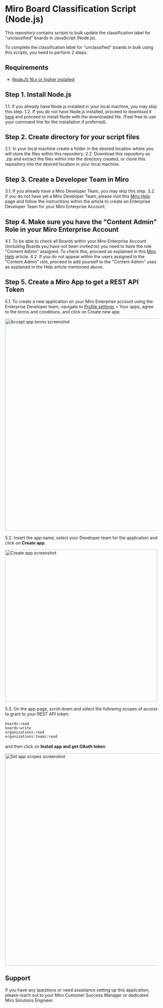 # Miro Board Classification Script (Node.js)

This repository contains scripts to bulk update the classification label for "unclassified" boards in JavaScript (Node.js).

To complete the classification label for "unclassified" boards in bulk using this scripts, you need to perform 2 steps:

## Requirements

* [NodeJS 16.x or higher installed](https://nodejs.org/en/download/)

## Step 1. Install Node.js

1.1. If you already have Node.js installed in your local machine, you may skip this step.
1.2. If you do not have Node.js installed, proceed to download it [here](https://nodejs.org/en/download/) and proceed to install Node with the downloaded file. (Feel free to use your command line for the installation if preferred).

## Step 2. Create directory for your script files

2.1. In your local machine create a folder in the desired location where you will store the files within this repository.
2.2. Download this repository as .zip and extract the files within into the directory created, or clone this repository into the desired location in your local machine.

## Step 3. Create a Developer Team in Miro

3.1. If you already have a Miro Developer Team, you may skip this step.
3.2. If you do not have yet a Miro Developer Team, please visit this [Miro Help](https://help.miro.com/hc/en-us/articles/4766759572114-Enterprise-Developer-teams) page and follow the instructions within the article to create an Enterprise Developer Team for your Miro Enterprise Account.

## Step 4. Make sure you have the "Content Admin" Role in your Miro Enterprise Account

4.1. To be able to check all Boards within your Miro Enterprise Account (including Boards you have not been invited to) you need to have the role "Content Admin" assigned. To check this, proceed as explained in this [Miro Help](https://help.miro.com/hc/en-us/articles/360017571194-Roles-in-Miro#h_01HQ8889WQP2N8PCPRHTPTDNZR) article.
4.2. If you do not appear within the users assigned to the "Content Admin" role, proceed to add yourself to the "Content Admin" uses as explained in the Help article mentioned above.

## Step 5. Create a Miro App to get a REST API Token

5.1. To create a new application on your Miro Enterprise account using the Enterprise Developer team, navigate to [Profile settings](https://help.miro.com/hc/en-us/articles/4408879513874-Profile-settings) > Your apps, agree to the terms and conditions, and click on Create new app.

<img src="https://help.miro.com/hc/article_attachments/4775661957266" alt="Accept app terms screenshot" width="700" />

5.2. Insert the app name, select your Developer team for the application and click on __Create app__.

<img src="https://help.miro.com/hc/article_attachments/4775666891026" alt="Create app screenshot" width="502" />

5.3. On the app page, scroll down and select the following scopes of access to grant to your REST API token:<br><br>
  `boards:read`<br>
  `boards:write`<br>
  `organizations:read`<br>
  `organizations:teams:read`<br><br>
  and then click on __Install app and get OAuth token__

<img src="https://miro-org.s3.eu-central-1.amazonaws.com/board_classification/rest_api_scopesx.png" alt="Set app scopes screenshot" width="700" />

## Support

If you have any questions or need assistance setting up this application, please reach out to your Miro Customer Success Manager or dedicated Miro Solutions Engineer.
